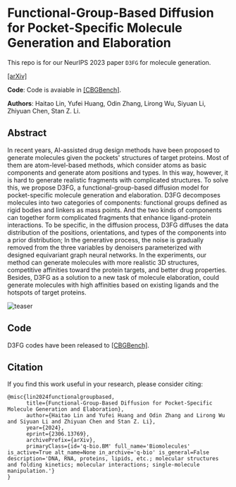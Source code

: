 # Functional-Group-Based Diffusion for Pocket-Specific Molecule Generation and Elaboration

This repo is for our NeurIPS 2023 paper `D3FG` for molecule generation.

[[arXiv]](https://arxiv.org/abs/2306.13769) &nbsp;


**Code**: Code is avaiable in [[CBGBench]](https://github.com/EDAPINENUT/CBGBench/tree/master). 

**Authors**: Haitao Lin, Yufei Huang, Odin Zhang, Lirong Wu, Siyuan Li, Zhiyuan Chen, Stan Z. Li.



## Abstract
In recent years, AI-assisted drug design methods have been proposed to generate molecules given the pockets' structures of target proteins. Most of them are atom-level-based methods, which consider atoms as basic components and generate atom positions and types. In this way, however, it is hard to generate realistic fragments with complicated structures. To solve this, we propose D3FG, a functional-group-based diffusion model for pocket-specific molecule generation and elaboration. D3FG decomposes molecules into two categories of components: functional groups defined as rigid bodies and linkers as mass points. And the two kinds of components can together form complicated fragments that enhance ligand-protein interactions.
To be specific, in the diffusion process, D3FG diffuses the data distribution of the positions, orientations, and types of the components into a prior distribution; In the generative process, the noise is gradually removed from the three variables by denoisers parameterized with designed equivariant graph neural networks. In the experiments, our method can generate molecules with more realistic 3D structures, competitive affinities toward the protein targets, and better drug properties. Besides, D3FG as a solution to a new task of molecule elaboration, could generate molecules with high affinities based on existing ligands and the hotspots of target proteins.

![teaser](https://raw.githubusercontent.com/EDAPINENUT/D3FG/main/d3fg_workflow.PNG)

## Code 
D3FG codes have been released to [[CBGBench]](https://github.com/EDAPINENUT/CBGBench/tree/master).


## Citation
If you find this work useful in your research, please consider citing:
```
@misc{lin2024functionalgroupbased,
      title={Functional-Group-Based Diffusion for Pocket-Specific Molecule Generation and Elaboration}, 
      author={Haitao Lin and Yufei Huang and Odin Zhang and Lirong Wu and Siyuan Li and Zhiyuan Chen and Stan Z. Li},
      year={2024},
      eprint={2306.13769},
      archivePrefix={arXiv},
      primaryClass={id='q-bio.BM' full_name='Biomolecules' is_active=True alt_name=None in_archive='q-bio' is_general=False description='DNA, RNA, proteins, lipids, etc.; molecular structures and folding kinetics; molecular interactions; single-molecule manipulation.'}
}
```

